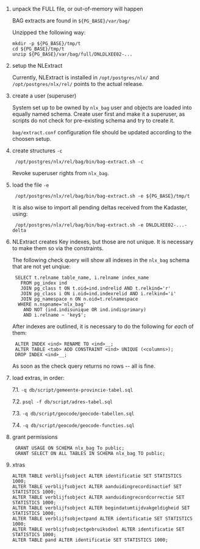 1.  unpack the FULL file, or out-of-memory will happen

    BAG extracts are found in `${PG_BASE}/var/bag/`

    Unzipped <kbd>the</kbd> following way:

        mkdir -p ${PG_BASE}/tmp/t
        cd ${PG_BASE}/tmp/t
        unzip ${PG_BASE}/var/bag/full/DNLDLXEE02-...

2. setup the NLExtract

    Currently, NLExtract is installed in `/opt/postgres/nlx/` and
    `/opt/postgres/nlx/rel/` points to the actual release.

3. create a user (superuser)

    System set up to be owned by `nlx_bag` user and objects are loaded
    into equally named schema. Create user first and make it a superuser, as
    scripts do not check for pre-existing schema and try to create it.

    `bag/extract.conf` configuration file should be updated according to the
    choosen setup.

4. create structures `-c`

        /opt/postgres/nlx/rel/bag/bin/bag-extract.sh -c

    Revoke superuser rights from `nlx_bag`.

5. load the file `-e`

        /opt/postgres/nlx/rel/bag/bin/bag-extract.sh -e ${PG_BASE}/tmp/t

    It is also wise to import all pending deltas received from the
    Kadaster, using:

        /opt/postgres/nlx/rel/bag/bin/bag-extract.sh -e DNLDLXEE02-...-delta

6. NLExtract creates Key indexes, but those are not unique. It is
necessary to make them so via the constraints.

    The following check query will show all indexes in the `nlx_bag`
    schema that are not yet unqiue:

        SELECT t.relname table_name, i.relname index_name
          FROM pg_index ind
          JOIN pg_class t ON t.oid=ind.indrelid AND t.relkind='r'
          JOIN pg_class i ON i.oid=ind.indexrelid AND i.relkind='i'
          JOIN pg_namespace n ON n.oid=t.relnamespace
         WHERE n.nspname='nlx_bag'
           AND NOT (ind.indisunique OR ind.indisprimary)
           AND i.relname ~ 'key$';

    After indexes are outlined, it is necessary to do the following for
    *each* of them:

        ALTER INDEX <ind> RENAME TO <ind>__;
        ALTER TABLE <tab> ADD CONSTRAINT <ind> UNIQUE (<columns>);
        DROP INDEX <ind>__;

    As soon as the check query returns no rows -- all is fine.

7. load extras, in order:

    7.1. `-q db/script/gemeente-provincie-tabel.sql`

    7.2. `psql -f db/script/adres-tabel.sql`

    7.3. `-q db/script/geocode/geocode-tabellen.sql`

    7.4. `-q db/script/geocode/geocode-functies.sql`

9. grant permissions

        GRANT USAGE ON SCHEMA nlx_bag To public;
        GRANT SELECT ON ALL TABLES IN SCHEMA nlx_bag TO public;

10. xtras

        ALTER TABLE verblijfsobject ALTER identificatie SET STATISTICS 1000;
        ALTER TABLE verblijfsobject ALTER aanduidingrecordinactief SET STATISTICS 1000;
        ALTER TABLE verblijfsobject ALTER aanduidingrecordcorrectie SET STATISTICS 1000;
        ALTER TABLE verblijfsobject ALTER begindatumtijdvakgeldigheid SET STATISTICS 1000;
        ALTER TABLE verblijfsobjectpand ALTER identificatie SET STATISTICS 1000;
        ALTER TABLE verblijfsobjectgebruiksdoel ALTER identificatie SET STATISTICS 1000;
        ALTER TABLE pand ALTER identificatie SET STATISTICS 1000;

